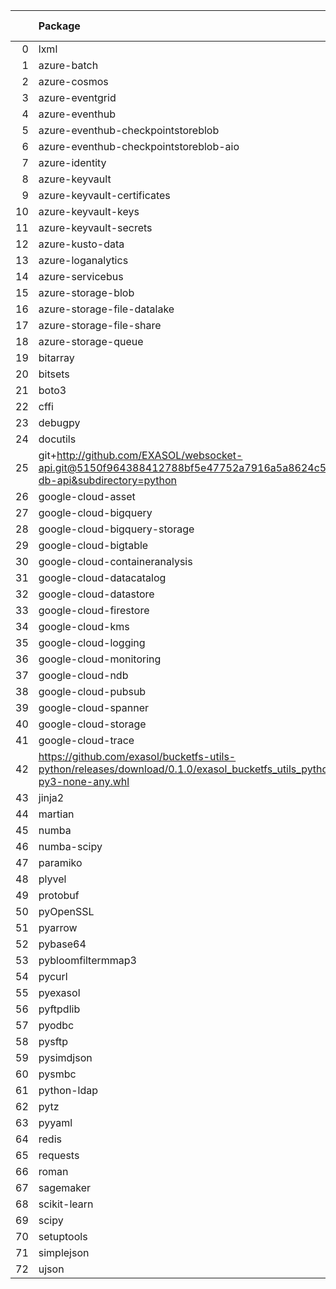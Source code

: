<!-- markdown-link-check-disable -->

|    | Package                                                                                                                       | Version in 4.3.0     | Version in 5.0.0     | Status   |
|---:|:------------------------------------------------------------------------------------------------------------------------------|:---------------------|:---------------------|:---------|
|  0 | lxml                                                                                                                          | 4.7.1                | 4.9.1                | UPDATED  |
|  1 | azure-batch                                                                                                                   | 11.0.0               | 11.0.0               |          |
|  2 | azure-cosmos                                                                                                                  | 4.2.0                | 4.2.0                |          |
|  3 | azure-eventgrid                                                                                                               | 4.7.1                | 4.7.1                |          |
|  4 | azure-eventhub                                                                                                                | 5.7.0                | 5.7.0                |          |
|  5 | azure-eventhub-checkpointstoreblob                                                                                            | 1.1.4                | 1.1.4                |          |
|  6 | azure-eventhub-checkpointstoreblob-aio                                                                                        | 1.1.4                | 1.1.4                |          |
|  7 | azure-identity                                                                                                                | 1.6.1                | 1.6.1                |          |
|  8 | azure-keyvault                                                                                                                | 4.1.0                | 4.1.0                |          |
|  9 | azure-keyvault-certificates                                                                                                   | 4.3.0                | 4.3.0                |          |
| 10 | azure-keyvault-keys                                                                                                           | 4.4.0                | 4.4.0                |          |
| 11 | azure-keyvault-secrets                                                                                                        | 4.3.0                | 4.3.0                |          |
| 12 | azure-kusto-data                                                                                                              | 2.3.2                | 2.3.2                |          |
| 13 | azure-loganalytics                                                                                                            | 0.1.1                | 0.1.1                |          |
| 14 | azure-servicebus                                                                                                              | 7.5.0                | 7.5.0                |          |
| 15 | azure-storage-blob                                                                                                            | 12.9.0               | 12.9.0               |          |
| 16 | azure-storage-file-datalake                                                                                                   | 12.5.0               | 12.5.0               |          |
| 17 | azure-storage-file-share                                                                                                      | 12.6.0               | 12.6.0               |          |
| 18 | azure-storage-queue                                                                                                           | 12.1.6               | 12.1.6               |          |
| 19 | bitarray                                                                                                                      | 2.3.5                | 2.3.5                |          |
| 20 | bitsets                                                                                                                       | 0.8.3                | 0.8.3                |          |
| 21 | boto3                                                                                                                         | 1.20.37              | 1.20.37              |          |
| 22 | cffi                                                                                                                          | 1.15.0               | 1.15.0               |          |
| 23 | debugpy                                                                                                                       | 1.5.1                | 1.5.1                |          |
| 24 | docutils                                                                                                                      | 0.18.1               | 0.18.1               |          |
| 25 | git+http://github.com/EXASOL/websocket-api.git@5150f964388412788bf5e47752a7916a5a8624c5#egg=exasol-db-api&subdirectory=python | No version specified | No version specified |          |
| 26 | google-cloud-asset                                                                                                            | 3.7.1                | 3.7.1                |          |
| 27 | google-cloud-bigquery                                                                                                         | 2.32.0               | 2.32.0               |          |
| 28 | google-cloud-bigquery-storage                                                                                                 | 2.11.0               | 2.11.0               |          |
| 29 | google-cloud-bigtable                                                                                                         | 2.4.0                | 2.4.0                |          |
| 30 | google-cloud-containeranalysis                                                                                                | 2.6.3                | 2.6.3                |          |
| 31 | google-cloud-datacatalog                                                                                                      | 3.6.2                | 3.6.2                |          |
| 32 | google-cloud-datastore                                                                                                        | 1.15.3               | 1.15.3               |          |
| 33 | google-cloud-firestore                                                                                                        | 2.3.4                | 2.3.4                |          |
| 34 | google-cloud-kms                                                                                                              | 2.10.1               | 2.10.1               |          |
| 35 | google-cloud-logging                                                                                                          | 2.7.0                | 2.7.0                |          |
| 36 | google-cloud-monitoring                                                                                                       | 2.8.0                | 2.8.0                |          |
| 37 | google-cloud-ndb                                                                                                              | 1.11.1               | 1.11.1               |          |
| 38 | google-cloud-pubsub                                                                                                           | 2.9.0                | 2.9.0                |          |
| 39 | google-cloud-spanner                                                                                                          | 3.12.1               | 3.12.1               |          |
| 40 | google-cloud-storage                                                                                                          | 2.0.0                | 2.0.0                |          |
| 41 | google-cloud-trace                                                                                                            | 1.5.1                | 1.5.1                |          |
| 42 | https://github.com/exasol/bucketfs-utils-python/releases/download/0.1.0/exasol_bucketfs_utils_python-0.1.0-py3-none-any.whl   | No version specified | No version specified |          |
| 43 | jinja2                                                                                                                        | 3.0.3                | 3.0.3                |          |
| 44 | martian                                                                                                                       | 1.4                  | 1.4                  |          |
| 45 | numba                                                                                                                         | 0.55.0               | 0.55.0               |          |
| 46 | numba-scipy                                                                                                                   | 0.3.0                | 0.3.0                |          |
| 47 | paramiko                                                                                                                      | 2.9.2                | 2.9.2                |          |
| 48 | plyvel                                                                                                                        | 1.4.0                | 1.4.0                |          |
| 49 | protobuf                                                                                                                      | 3.19.3               | 3.19.3               |          |
| 50 | pyOpenSSL                                                                                                                     | 21.0.0               | 21.0.0               |          |
| 51 | pyarrow                                                                                                                       | 6.0.1                | 6.0.1                |          |
| 52 | pybase64                                                                                                                      | 1.2.1                | 1.2.1                |          |
| 53 | pybloomfiltermmap3                                                                                                            | 0.5.5                | 0.5.5                |          |
| 54 | pycurl                                                                                                                        | 7.44.1               | 7.44.1               |          |
| 55 | pyexasol                                                                                                                      | 0.23.3               | 0.23.3               |          |
| 56 | pyftpdlib                                                                                                                     | 1.5.6                | 1.5.6                |          |
| 57 | pyodbc                                                                                                                        | 4.0.32               | 4.0.32               |          |
| 58 | pysftp                                                                                                                        | 0.2.9                | 0.2.9                |          |
| 59 | pysimdjson                                                                                                                    | 4.0.3                | 4.0.3                |          |
| 60 | pysmbc                                                                                                                        | 1.0.23               | 1.0.23               |          |
| 61 | python-ldap                                                                                                                   | 3.4.0                | 3.4.0                |          |
| 62 | pytz                                                                                                                          | 2021.3               | 2021.3               |          |
| 63 | pyyaml                                                                                                                        | 6.0                  | 6.0                  |          |
| 64 | redis                                                                                                                         | 4.1.0                | 4.1.0                |          |
| 65 | requests                                                                                                                      | 2.27.1               | 2.27.1               |          |
| 66 | roman                                                                                                                         | 3.3                  | 3.3                  |          |
| 67 | sagemaker                                                                                                                     | 2.72.3               | 2.72.3               |          |
| 68 | scikit-learn                                                                                                                  | 1.0.2                | 1.0.2                |          |
| 69 | scipy                                                                                                                         | 1.6.2                | 1.6.2                |          |
| 70 | setuptools                                                                                                                    | 60.5.0               | 60.5.0               |          |
| 71 | simplejson                                                                                                                    | 3.17.6               | 3.17.6               |          |
| 72 | ujson                                                                                                                         | 5.1.0                | 5.1.0                |          |